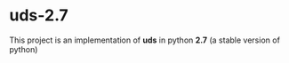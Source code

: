 # uds-2.7

This project is an implementation of **uds** in python **2.7** (a stable version of python)  

